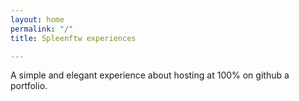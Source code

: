 ```yaml
---
layout: home
permalink: "/"
title: Spleenftw experiences

---
```


A simple and elegant experience about hosting at 100% on github a portfolio.


